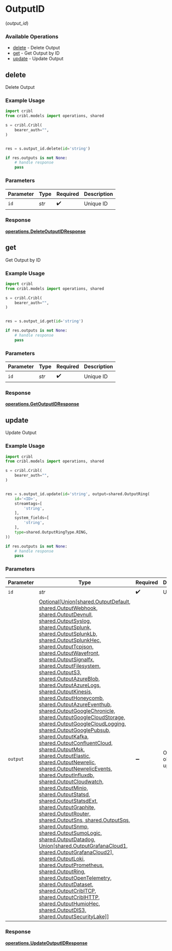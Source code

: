 # OutputID
(*output_id*)

### Available Operations

* [delete](#delete) - Delete Output
* [get](#get) - Get Output by ID
* [update](#update) - Update Output

## delete

Delete Output

### Example Usage

```python
import cribl
from cribl.models import operations, shared

s = cribl.Cribl(
    bearer_auth="",
)


res = s.output_id.delete(id='string')

if res.outputs is not None:
    # handle response
    pass
```

### Parameters

| Parameter          | Type               | Required           | Description        |
| ------------------ | ------------------ | ------------------ | ------------------ |
| `id`               | *str*              | :heavy_check_mark: | Unique ID          |


### Response

**[operations.DeleteOutputIDResponse](../../models/operations/deleteoutputidresponse.md)**


## get

Get Output by ID

### Example Usage

```python
import cribl
from cribl.models import operations, shared

s = cribl.Cribl(
    bearer_auth="",
)


res = s.output_id.get(id='string')

if res.outputs is not None:
    # handle response
    pass
```

### Parameters

| Parameter          | Type               | Required           | Description        |
| ------------------ | ------------------ | ------------------ | ------------------ |
| `id`               | *str*              | :heavy_check_mark: | Unique ID          |


### Response

**[operations.GetOutputIDResponse](../../models/operations/getoutputidresponse.md)**


## update

Update Output

### Example Usage

```python
import cribl
from cribl.models import operations, shared

s = cribl.Cribl(
    bearer_auth="",
)


res = s.output_id.update(id='string', output=shared.OutputRing(
    id='<ID>',
    streamtags=[
        'string',
    ],
    system_fields=[
        'string',
    ],
    type=shared.OutputRingType.RING,
))

if res.outputs is not None:
    # handle response
    pass
```

### Parameters

| Parameter                                                                                                                                                                                                                                                                                                                                                                                                                                                                                                                                                                                                                                                                                                                                                                                                                                                                                                                                                                                                                                                                                                                                                                                                                                                                                          | Type                                                                                                                                                                                                                                                                                                                                                                                                                                                                                                                                                                                                                                                                                                                                                                                                                                                                                                                                                                                                                                                                                                                                                                                                                                                                                               | Required                                                                                                                                                                                                                                                                                                                                                                                                                                                                                                                                                                                                                                                                                                                                                                                                                                                                                                                                                                                                                                                                                                                                                                                                                                                                                           | Description                                                                                                                                                                                                                                                                                                                                                                                                                                                                                                                                                                                                                                                                                                                                                                                                                                                                                                                                                                                                                                                                                                                                                                                                                                                                                        |
| -------------------------------------------------------------------------------------------------------------------------------------------------------------------------------------------------------------------------------------------------------------------------------------------------------------------------------------------------------------------------------------------------------------------------------------------------------------------------------------------------------------------------------------------------------------------------------------------------------------------------------------------------------------------------------------------------------------------------------------------------------------------------------------------------------------------------------------------------------------------------------------------------------------------------------------------------------------------------------------------------------------------------------------------------------------------------------------------------------------------------------------------------------------------------------------------------------------------------------------------------------------------------------------------------- | -------------------------------------------------------------------------------------------------------------------------------------------------------------------------------------------------------------------------------------------------------------------------------------------------------------------------------------------------------------------------------------------------------------------------------------------------------------------------------------------------------------------------------------------------------------------------------------------------------------------------------------------------------------------------------------------------------------------------------------------------------------------------------------------------------------------------------------------------------------------------------------------------------------------------------------------------------------------------------------------------------------------------------------------------------------------------------------------------------------------------------------------------------------------------------------------------------------------------------------------------------------------------------------------------- | -------------------------------------------------------------------------------------------------------------------------------------------------------------------------------------------------------------------------------------------------------------------------------------------------------------------------------------------------------------------------------------------------------------------------------------------------------------------------------------------------------------------------------------------------------------------------------------------------------------------------------------------------------------------------------------------------------------------------------------------------------------------------------------------------------------------------------------------------------------------------------------------------------------------------------------------------------------------------------------------------------------------------------------------------------------------------------------------------------------------------------------------------------------------------------------------------------------------------------------------------------------------------------------------------- | -------------------------------------------------------------------------------------------------------------------------------------------------------------------------------------------------------------------------------------------------------------------------------------------------------------------------------------------------------------------------------------------------------------------------------------------------------------------------------------------------------------------------------------------------------------------------------------------------------------------------------------------------------------------------------------------------------------------------------------------------------------------------------------------------------------------------------------------------------------------------------------------------------------------------------------------------------------------------------------------------------------------------------------------------------------------------------------------------------------------------------------------------------------------------------------------------------------------------------------------------------------------------------------------------- |
| `id`                                                                                                                                                                                                                                                                                                                                                                                                                                                                                                                                                                                                                                                                                                                                                                                                                                                                                                                                                                                                                                                                                                                                                                                                                                                                                               | *str*                                                                                                                                                                                                                                                                                                                                                                                                                                                                                                                                                                                                                                                                                                                                                                                                                                                                                                                                                                                                                                                                                                                                                                                                                                                                                              | :heavy_check_mark:                                                                                                                                                                                                                                                                                                                                                                                                                                                                                                                                                                                                                                                                                                                                                                                                                                                                                                                                                                                                                                                                                                                                                                                                                                                                                 | Unique ID                                                                                                                                                                                                                                                                                                                                                                                                                                                                                                                                                                                                                                                                                                                                                                                                                                                                                                                                                                                                                                                                                                                                                                                                                                                                                          |
| `output`                                                                                                                                                                                                                                                                                                                                                                                                                                                                                                                                                                                                                                                                                                                                                                                                                                                                                                                                                                                                                                                                                                                                                                                                                                                                                           | [Optional[Union[shared.OutputDefault, shared.OutputWebhook, shared.OutputDevnull, shared.OutputSyslog, shared.OutputSplunk, shared.OutputSplunkLb, shared.OutputSplunkHec, shared.OutputTcpjson, shared.OutputWavefront, shared.OutputSignalfx, shared.OutputFilesystem, shared.OutputS3, shared.OutputAzureBlob, shared.OutputAzureLogs, shared.OutputKinesis, shared.OutputHoneycomb, shared.OutputAzureEventhub, shared.OutputGoogleChronicle, shared.OutputGoogleCloudStorage, shared.OutputGoogleCloudLogging, shared.OutputGooglePubsub, shared.OutputKafka, shared.OutputConfluentCloud, shared.OutputMsk, shared.OutputElastic, shared.OutputNewrelic, shared.OutputNewrelicEvents, shared.OutputInfluxdb, shared.OutputCloudwatch, shared.OutputMinio, shared.OutputStatsd, shared.OutputStatsdExt, shared.OutputGraphite, shared.OutputRouter, shared.OutputSns, shared.OutputSqs, shared.OutputSnmp, shared.OutputSumoLogic, shared.OutputDatadog, Union[shared.OutputGrafanaCloud1, shared.OutputGrafanaCloud2], shared.OutputLoki, shared.OutputPrometheus, shared.OutputRing, shared.OutputOpenTelemetry, shared.OutputDataset, shared.OutputCriblTCP, shared.OutputCriblHTTP, shared.OutputHumioHec, shared.OutputDlS3, shared.OutputSecurityLake]]](../../models/shared/output.md) | :heavy_minus_sign:                                                                                                                                                                                                                                                                                                                                                                                                                                                                                                                                                                                                                                                                                                                                                                                                                                                                                                                                                                                                                                                                                                                                                                                                                                                                                 | Output object to be updated                                                                                                                                                                                                                                                                                                                                                                                                                                                                                                                                                                                                                                                                                                                                                                                                                                                                                                                                                                                                                                                                                                                                                                                                                                                                        |


### Response

**[operations.UpdateOutputIDResponse](../../models/operations/updateoutputidresponse.md)**

